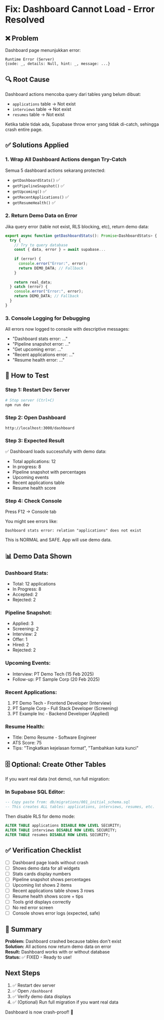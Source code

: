 # Fix: Dashboard Cannot Load - Error Resolved

## ❌ Problem
Dashboard page menunjukkan error:
```
Runtime Error (Server)
{code: _, details: Null, hint: _, message: ...}
```

## 🔍 Root Cause
Dashboard actions mencoba query dari tables yang belum dibuat:
- `applications` table → Not exist
- `interviews` table → Not exist  
- `resumes` table → Not exist

Ketika table tidak ada, Supabase throw error yang tidak di-catch, sehingga crash entire page.

## ✅ Solutions Applied

### 1. Wrap All Dashboard Actions dengan Try-Catch
Semua 5 dashboard actions sekarang protected:
- `getDashboardStats()` ✅
- `getPipelineSnapshot()` ✅
- `getUpcoming()` ✅
- `getRecentApplications()` ✅
- `getResumeHealth()` ✅

### 2. Return Demo Data on Error
Jika query error (table not exist, RLS blocking, etc), return demo data:

```typescript
export async function getDashboardStats(): Promise<DashboardStats> {
  try {
    // Try to query database
    const { data, error } = await supabase...
    
    if (error) {
      console.error("Error:", error);
      return DEMO_DATA; // Fallback
    }
    
    return real_data;
  } catch (error) {
    console.error("Error:", error);
    return DEMO_DATA; // Fallback
  }
}
```

### 3. Console Logging for Debugging
All errors now logged to console with descriptive messages:
- "Dashboard stats error: ..."
- "Pipeline snapshot error: ..."
- "Get upcoming error: ..."
- "Recent applications error: ..."
- "Resume health error: ..."

## 🚀 How to Test

### Step 1: Restart Dev Server
```bash
# Stop server (Ctrl+C)
npm run dev
```

### Step 2: Open Dashboard
```
http://localhost:3000/dashboard
```

### Step 3: Expected Result
✅ Dashboard loads successfully with demo data:
- Total applications: 12
- In progress: 8
- Pipeline snapshot with percentages
- Upcoming events
- Recent applications table
- Resume health score

### Step 4: Check Console
Press F12 → Console tab

You might see errors like:
```
Dashboard stats error: relation "applications" does not exist
```

This is NORMAL and SAFE. App will use demo data.

## 📊 Demo Data Shown

### Dashboard Stats:
- Total: 12 applications
- In Progress: 8
- Accepted: 2
- Rejected: 2

### Pipeline Snapshot:
- Applied: 3
- Screening: 2
- Interview: 2
- Offer: 1
- Hired: 2
- Rejected: 2

### Upcoming Events:
- Interview: PT Demo Tech (15 Feb 2025)
- Follow-up: PT Sample Corp (20 Feb 2025)

### Recent Applications:
1. PT Demo Tech - Frontend Developer (Interview)
2. PT Sample Corp - Full Stack Developer (Screening)
3. PT Example Inc - Backend Developer (Applied)

### Resume Health:
- Title: Demo Resume - Software Engineer
- ATS Score: 75
- Tips: "Tingkatkan kejelasan format", "Tambahkan kata kunci"

## 🗄️ Optional: Create Other Tables

If you want real data (not demo), run full migration:

### In Supabase SQL Editor:
```sql
-- Copy paste from: db/migrations/001_initial_schema.sql
-- This creates ALL tables: applications, interviews, resumes, etc.
```

Then disable RLS for demo mode:
```sql
ALTER TABLE applications DISABLE ROW LEVEL SECURITY;
ALTER TABLE interviews DISABLE ROW LEVEL SECURITY;
ALTER TABLE resumes DISABLE ROW LEVEL SECURITY;
```

## ✅ Verification Checklist

- [ ] Dashboard page loads without crash
- [ ] Shows demo data for all widgets
- [ ] Stats cards display numbers
- [ ] Pipeline snapshot shows percentages
- [ ] Upcoming list shows 2 items
- [ ] Recent applications table shows 3 rows
- [ ] Resume health shows score + tips
- [ ] Tools grid displays correctly
- [ ] No red error screen
- [ ] Console shows error logs (expected, safe)

## 🎯 Summary

**Problem:** Dashboard crashed because tables don't exist  
**Solution:** All actions now return demo data on error  
**Result:** Dashboard works with or without database  
**Status:** ✅ FIXED - Ready to use!

## Next Steps

1. ✅ Restart dev server
2. ✅ Open `/dashboard`
3. ✅ Verify demo data displays
4. ✅ (Optional) Run full migration if you want real data

Dashboard is now crash-proof! 🎉
